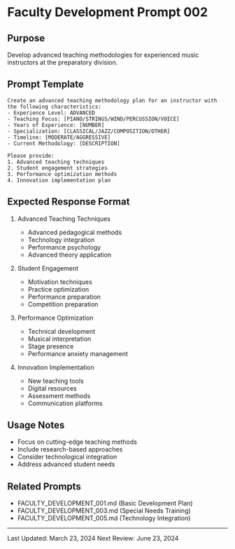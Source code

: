 # Faculty Development Prompt 002

## Purpose
Develop advanced teaching methodologies for experienced music instructors at the preparatory division.

## Prompt Template
```
Create an advanced teaching methodology plan for an instructor with the following characteristics:
- Experience Level: ADVANCED
- Teaching Focus: [PIANO/STRINGS/WIND/PERCUSSION/VOICE]
- Years of Experience: [NUMBER]
- Specialization: [CLASSICAL/JAZZ/COMPOSITION/OTHER]
- Timeline: [MODERATE/AGGRESSIVE]
- Current Methodology: [DESCRIPTION]

Please provide:
1. Advanced teaching techniques
2. Student engagement strategies
3. Performance optimization methods
4. Innovation implementation plan
```

## Expected Response Format
1. Advanced Teaching Techniques
   - Advanced pedagogical methods
   - Technology integration
   - Performance psychology
   - Advanced theory application

2. Student Engagement
   - Motivation techniques
   - Practice optimization
   - Performance preparation
   - Competition preparation

3. Performance Optimization
   - Technical development
   - Musical interpretation
   - Stage presence
   - Performance anxiety management

4. Innovation Implementation
   - New teaching tools
   - Digital resources
   - Assessment methods
   - Communication platforms

## Usage Notes
- Focus on cutting-edge teaching methods
- Include research-based approaches
- Consider technological integration
- Address advanced student needs

## Related Prompts
- FACULTY_DEVELOPMENT_001.md (Basic Development Plan)
- FACULTY_DEVELOPMENT_003.md (Special Needs Training)
- FACULTY_DEVELOPMENT_005.md (Technology Integration)

---
Last Updated: March 23, 2024
Next Review: June 23, 2024 
